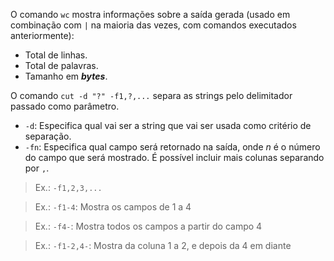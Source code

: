 O comando `wc` mostra informações sobre a saída gerada (usado em combinação com `|` na maioria das vezes, com comandos executados anteriormente):
* Total de linhas.
* Total de palavras.
* Tamanho em ***bytes***.

O comando `cut -d "?" -f1,?,...` separa as strings pelo delimitador passado como parâmetro.
* `-d`: Especifica qual vai ser a string que vai ser usada como critério de separação.
* `-fn`: Especifica qual campo será retornado na saída, onde *n* é o número do campo que será mostrado. É possível incluir mais colunas separando por `,`.
> Ex.: `-f1,2,3,...`

> Ex.: `-f1-4`: Mostra os campos de 1 a 4

> Ex.: `-f4-`: Mostra todos os campos a partir do campo 4

> Ex.: `-f1-2,4-`: Mostra da coluna 1 a 2, e depois da 4 em diante